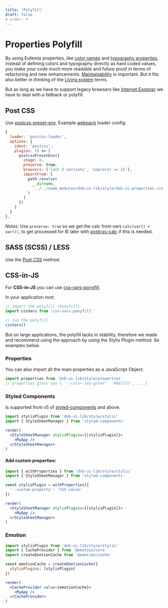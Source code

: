 ```yaml
---
title: 'Polyfill'
draft: false
# order: 4
---
```


# Properties Polyfill

By using Eufemia properties, like [color names](/uilib/usage/customisation/colors) and [typography properties](/uilib/typography), instead of defining colors and typography directly as hard coded values, you make your code much more readable and future proof in terms of refactoring and new enhancements. [Maintainability](/uilib/getting-started/maintainability) is important. But it fits also better in thinking of the [Living system](/uilib/getting-started/living-system) terms.

But as long as we have to support legacy browsers like [Internet Explorer](!/uilib/usage#supported-browsers-and-platforms) we have to deal with a fallback or polyfill.

## Post CSS

Use [postcss-preset-env](https://github.com/csstools/postcss-preset-env). Example [webpack](https://webpack.js.org) loader config:

```js
{
  loader: 'postcss-loader',
  options: {
    ident: 'postcss',
    plugins: () => [
      postcssPresetEnv({
        stage: 0,
        preserve: true,
        browsers: ['last 2 versions', 'explorer >= 11'],
        importFrom: [
          path.resolve(
            __dirname,
            '../../node_modules/dnb-ui-lib/style/dnb-ui-properties.css'
          )
        ]
      })
    ]
  }
},
```

_Notes_: Use `preserve: true` so we get the calc from vars `calc(var() + var())`, to get processed for IE later with [postcss-calc](https://github.com/postcss/postcss-calc) if this is needed.

## SASS (SCSS) / LESS

Use the [Post CSS](/uilib/usage/customisation/styling/polyfill#post-css) method.

## CSS-in-JS

For **CSS-in-JS** you can use [css-vars-ponyfill](https://github.com/jhildenbiddle/css-vars-ponyfill).

In your application root:

```js
// import the polyfill (Ponyfill)
import cssVars from 'css-vars-ponyfill'

// run the polyfill
cssVars()
```

But on large applications, the polyfill lacks in stability, therefore we made and recommend using the approach by using the Stylis Plugin method. Se examples below.

### Properties

You can also import all the main properties as a JavaScript Object:

```js
import properties from 'dnb-ui-lib/style/properties'
// properties gives you { '--color-sea-green': '#007272', ... }
```

### Styled Components

Is supported from v5 of [styled-components](https://www.styled-components.com) and above.

```jsx
import stylisPlugin from 'dnb-ui-lib/style/stylis'
import { StyleSheetManager } from 'styled-components'

render(
  <StyleSheetManager stylisPlugins={[stylisPlugin]}>
    <MyApp />
  </StyleSheetManager>
)
```

#### Add custom properties:

```jsx
import { withProperties } from 'dnb-ui-lib/style/stylis'
import { StyleSheetManager } from 'styled-components'

const stylisPlugin = withProperties({
  '--custom-property': 'CSS value'
})

render(
  <StyleSheetManager stylisPlugins={[stylisPlugin]}>
    <MyApp />
  </StyleSheetManager>
)
```

### Emotion

```jsx
import stylisPlugin from 'dnb-ui-lib/style/stylis'
import { CacheProvider } from '@emotion/core'
import createEmotionCache from '@emotion/cache'

const emotionCache = createEmotionCache({
  stylisPlugins: [stylisPlugin]
})

render(
  <CacheProvider value={emotionCache}>
    <MyApp />
  </CacheProvider>
)
```
